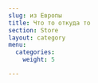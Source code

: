 ```yaml
---
slug: из Европы
title: Что то откуда то
section: Store
layout: category
menu:
  categories:
    weight: 5

---
```

